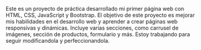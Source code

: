 Este es un proyecto de práctica desarrollado mi primer página web con HTML, CSS, JavaScript y Bootstrap. El objetivo de este proyecto es mejorar mis habilidades en el desarrollo web y aprender a crear páginas web responsivas y dinámicas.
Incluye varias secciones, como carrusel de imágenes, sección de productos, formulario y más. Estoy trabajando para seguir modificandola y perfeccionandola.
